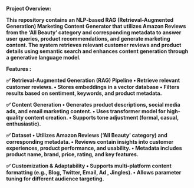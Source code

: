 <b>Project Overview:<b/>

This repository contains an NLP-based RAG (Retrieval-Augmented Generation) Marketing Content Generator 
that utilizes Amazon Reviews from the ‘All Beauty’ category and corresponding metadata to answer user queries, product recommendations, and generate marketing content. 
The system retrieves relevant customer reviews and product details using semantic search and enhances content generation through a generative language model.

Features :

✅ Retrieval-Augmented Generation (RAG) Pipeline
	•	Retrieve relevant customer reviews.
	•	Stores embeddings in a vector database 
	•	Filters results based on sentiment, keywords, and product metadata.

✅ Content Generation
	•	Generates product descriptions, social media ads, and email marketing content.
	•	Uses transformer model for high-quality content creation.
	•	Supports tone adjustment (formal, casual, enthusiastic).

✅ Dataset
	•	Utilizes Amazon Reviews (‘All Beauty’ category) and corresponding metadata.
	•	Reviews contain insights into customer experiences, product performance, and usability.
	•	Metadata includes product name, brand, price, rating, and key features.

✅ Customization & Adaptability
	•	Supports multi-platform content formatting (e.g., Blog, Twitter, Email, Ad , Jingles).
	•	Allows parameter tuning for different audience targeting.

